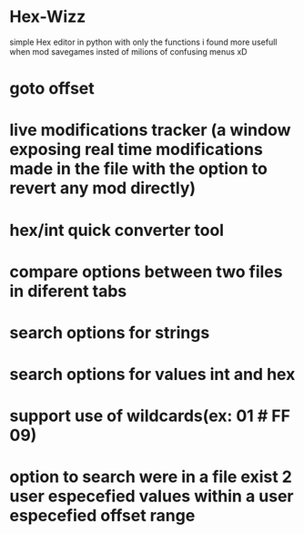 # Hex-Wizz
simple Hex editor in python with only the functions i found more usefull when mod savegames insted of milions of confusing menus xD

# goto offset

# live modifications tracker (a window exposing real time modifications made in the file with the option to revert any mod directly)

# hex/int quick converter tool

# compare options between two files in diferent tabs

# search options for strings

# search options for values int and hex

# support use of wildcards(ex: 01 # FF 09)

# option to search were in a file exist 2 user especefied values within a user especefied offset range 

